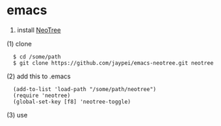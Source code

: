 # emacs

1. install [NeoTree](https://www.emacswiki.org/emacs/NeoTree_%E4%B8%AD%E6%96%87wiki)

(1) clone
```
  $ cd /some/path
  $ git clone https://github.com/jaypei/emacs-neotree.git neotree
```

(2) add this to .emacs
```
  (add-to-list 'load-path "/some/path/neotree")
  (require 'neotree)
  (global-set-key [f8] 'neotree-toggle)
```

(3) use
<F8>
